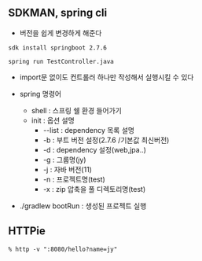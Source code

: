 ## SDKMAN, spring cli
- 버전을 쉽게 변경하게 해준다
```
sdk install springboot 2.7.6

spring run TestController.java 
```
- import문 없이도 컨트롤러 하나만 작성해서 실행시킬 수 있다

- spring 명령어 
    - shell : 스프링 쉘 환경 들어가기
    - init : 옵션 설명
        - --list : dependency 목록 설명
        - -b : 부트 버전 설정(2.7.6 /기본값 최신버전)
        - -d : dependency 설정(web,jpa..)
        - -g : 그룹명(jy)
        - -j : 자바 버전(11)
        - -n : 프로젝트명(test)
        - -x : zip 압축을 풀 디렉토리명(test)

- ./gradlew bootRun : 생성된 프로젝트 실행 


## HTTPie
```
% http -v ":8080/hello?name=jy"
```
